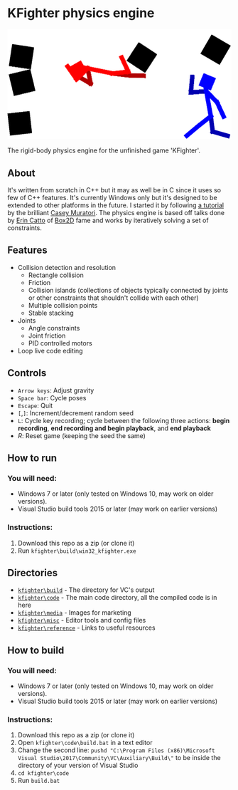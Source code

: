 # KFighter physics engine

![KFighter screenshot](https://github.com/cdo256/kfighter-physics-engine/raw/master/kfighter/media/screenshot2.png "KFighter screenshot")

The rigid-body physics engine for the unfinished game 'KFighter'.

## About

It's written from scratch in C++ but it may as well be in C since it uses so few of C++ features. It's currently Windows only but it's designed to be extended to other platforms in the future. I started it by following [a tutorial](https://handmadehero.org/) by the brilliant [Casey Muratori](https://mollyrocket.com/casey/about.html). The physics engine is based off talks done by [Erin Catto](https://github.com/erincatto) of [Box2D](http://box2d.org/) fame and works by iteratively solving a set of constraints.

## Features

- Collision detection and resolution
  - Rectangle collision
  - Friction
  - Collision islands (collections of objects typically connected by joints or other constraints that shouldn't collide with each other)
  - Multiple collision points
  - Stable stacking
- Joints
  - Angle constraints
  - Joint friction
  - PID controlled motors
- Loop live code editing

## Controls

- `Arrow keys`: Adjust gravity
- `Space bar`: Cycle poses
- `Escape`: Quit
- `[`,`]`: Increment/decrement random seed
- `L`: Cycle key recording; cycle between the following three actions: __begin recording__, __end recording and begin playback__, and __end playback__
- _R_: Reset game (keeping the seed the same)

## How to run

### You will need:

- Windows 7 or later (only tested on Windows 10, may work on older versions).
- Visual Studio build tools 2015 or later (may work on  earlier versions)

### Instructions:

1. Download this repo as a zip (or clone it)
2. Run `kfighter\build\win32_kfighter.exe`

## Directories

- [`kfighter\build`](https://github.com/cdo256/kfighter-physics-engine/tree/master/kfighter/build) - The directory for VC's output
- [`kfighter\code`](https://github.com/cdo256/kfighter-physics-engine/tree/master/kfighter/code) - The main code directory, all the compiled code is in here
- [`kfighter\media`](https://github.com/cdo256/kfighter-physics-engine/tree/master/kfighter/media) - Images for marketing
- [`kfighter\misc`](https://github.com/cdo256/kfighter-physics-engine/tree/master/kfighter/misc) - Editor tools and config files
- [`kfighter\reference`](https://github.com/cdo256/kfighter-physics-engine/tree/master/kfighter/reference) - Links to useful resources

## How to build

### You will need:

- Windows 7 or later (only tested on Windows 10, may work on older versions).
- Visual Studio build tools 2015 or later (may work on  earlier versions)

### Instructions:

1. Download this repo as a zip (or clone it)
2. Open `kfighter\code\build.bat` in a text editor
3. Change the second line: `pushd "C:\Program Files (x86)\Microsoft Visual Studio\2017\Community\VC\Auxiliary\Build\"` to be inside the directory of your version of Visual Studio
4. `cd kfighter\code`
5. Run `build.bat`
